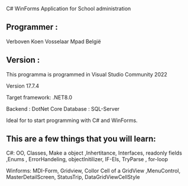 C#
WinForms
Application for School administration


Programmer :
------------
Verboven Koen  Vosselaar Mpad  België

Version :
---------
This programma is programmed in Visual Studio Community 2022

Version 17.7.4

Target framework: .NET8.0

Backend : DotNet Core
Database : SQL-Server

Ideal for to start programming with C# and WinForms.

This are a few things that you will learn:
------------------------------------------
C#: OO, Classes, Make a object ,Inhertitance,  Interfaces, readonly fields ,Enums , ErrorHandeling, objectInitilizer, IF-Els, TryParse , for-loop                    

Winforms:  MDI-Form, Gridview, Collor Cell of a GridView ,MenuControl, MasterDetailScreen, StatusTrip, DataGridViewCellStyle
